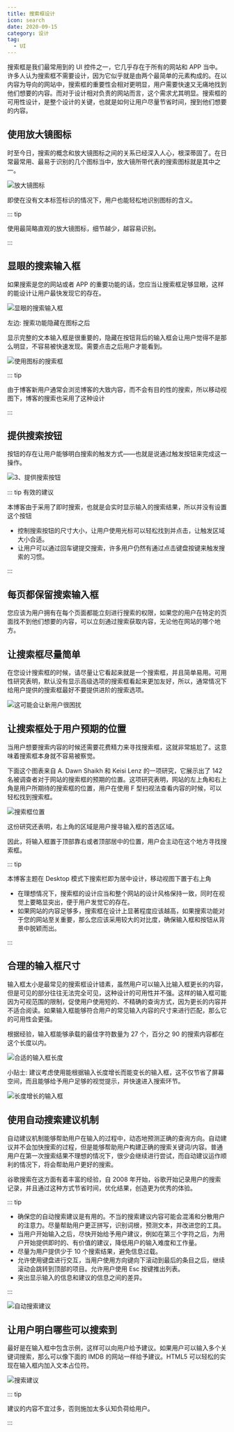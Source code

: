 ```yaml
---
title: 搜索框设计
icon: search
date: 2020-09-15
category: 设计
tag:
  - UI
---
```


搜索框是我们最常用到的 UI 控件之一，它几乎存在于所有的网站和 APP 当中。许多人认为搜索框不需要设计，因为它似乎就是由两个最简单的元素构成的。在以内容为导向的网站中，搜索框的重要性会相对更明显，用户需要快速又无痛地找到他们想要的内容。而对于设计相对负责的网站而言，这个需求尤其明显。搜索框的可用性设计，是整个设计的关键，也就是如何让用户尽量节省时间，搜到他们想要的内容。

## 使用放大镜图标

时至今日，搜索的概念和放大镜图标之间的关系已经深入人心，根深蒂固了。在日常最常用、最易于识别的几个图标当中，放大镜所带代表的搜索图标就是其中之一。

![放大镜图标](./assets/search-icon.png)

即使在没有文本标签标识的情况下，用户也能轻松地识别图标的含义。

::: tip

使用最简略直观的放大镜图标，细节越少，越容易识别。

:::

## 显眼的搜索输入框

如果搜索是您的网站或者 APP 的重要功能的话，您应当让搜索框足够显眼，这样的能设计让用户最快发现它的存在。

![显眼的搜索输入框](./assets/search-eye-catching.png)

左边: 搜索功能隐藏在图标之后

显示完整的文本输入框是很重要的，隐藏在按钮背后的输入框会让用户觉得不是那么明显，不容易被快速发现。需要点击之后用户才能看到。

![使用图标的搜索框](./assets/search-using-icon.gif)

::: tip

由于博客新用户通常会浏览博客的大致内容，而不会有目的性的搜索，所以移动视图下，博客的搜索也采用了这种设计

:::

## 提供搜索按钮

按钮的存在让用户能够明白搜索的触发方式——也就是说通过触发按钮来完成这一操作。

![3、提供搜索按钮](./assets/search-button.jpeg)

::: tip 有效的建议

本博客由于采用了即时搜索，也就是会实时显示输入的搜索结果，所以并没有设置这个按钮

- 控制搜索按钮的尺寸大小，让用户使用光标可以轻松找到并点击，让触发区域大小合适。
- 让用户可以通过回车键提交搜索，许多用户仍然有通过点击键盘按键来触发搜索的习惯。

:::

## 每页都保留搜索输入框

您应该为用户拥有在每个页面都能立刻进行搜索的权限，如果您的用户在特定的页面找不到他们想要的内容，可以立刻通过搜索获取内容，无论他在网站的哪个地方。

## 让搜索框尽量简单

在您设计搜索框的时候，请尽量让它看起来就是一个搜索框，并且简单易用。可用性研究表明，默认没有显示高级选项的搜索框看起来更加友好，所以，通常情况下给用户提供的搜索框最好不要提供进阶的搜索选项。

![这可能会让新用户很困扰](./assets/advance-search.jpeg)

## 让搜索框处于用户预期的位置

当用户想要搜索内容的时候还需要花费精力来寻找搜索框，这就非常尴尬了。这意味着搜索框本身就不容易被察觉。

下面这个图表来自 A. Dawn Shaikh 和 Keisi Lenz 的一项研究，它展示出了 142 名被调查者对于网站的搜索框的预期的位置。这项研究表明，网站的左上角和右上角是用户所期待的搜索框的位置，用户在使用 F 型扫视法查看内容的时候，可以轻松找到搜索框。

![搜索框位置](./assets/search-position.gif)

这份研究还表明，右上角的区域是用户搜寻输入框的首选区域。

因此，将输入框置于顶部靠右或者顶部居中的位置，用户会主动在这个地方寻找搜索框。

::: tip

本博客主题在 Desktop 模式下搜索栏即为居中设计，移动视图下置于右上角

- 在理想情况下，搜索框的设计应当和整个网站的设计风格保持一致，同时在视觉上要略显突出，便于用户发觉它的存在。
- 如果网站的内容足够多，搜索框在设计上显著程度应该越高，如果搜索功能对于您的网站至关重要，那么您应该采用较大的对比度，确保输入框和按钮从背景中脱颖而出。

:::

## 合理的输入框尺寸

输入框太小是最常见的搜索框设计错素，虽然用户可以输入比输入框更长的内容，但是可见的部分往往无法完全可见，这种设计的可用性并不强。这样的输入框可能因为可视范围的限制，促使用户使用短的、不精确的查询方式，因为更长的内容并不适合阅读。如果输入框能够符合用户的常见输入内容的尺寸来进行匹配，那么它的可用性会更强。

根据经验，输入框能够承载的最佳字符数量为 27 个，百分之 90 的搜索内容都在这个长度以内。

![合适的输入框长度](./assets/search-size.png)

小贴士: 建议考虑使用能根据输入长度增长而能变长的输入框，这不仅节省了屏幕空间，而且能够给予用户足够的视觉提示，并快速进入搜索环节。

![长度增长的输入框](./assets/search-expand.png)

## 使用自动搜索建议机制

自动建议机制能够帮助用户在输入的过程中，动态地预测正确的查询方向。自动建议并不会加快搜索的过程，但是能够帮助用户构建正确的搜索关键词/内容。普通用户在第一次搜索结果不理想的情况下，很少会继续进行尝试，而自动建议运作顺利的情况下，将会帮助用户更好的搜索。

谷歌搜索在这方面有着丰富的经验，自 2008 年开始，谷歌开始记录用户的搜索记录，并且通过这种方式节省时间，优化结果，创造更为优秀的体验。

::: tip

- 确保您的自动搜索建议是有用的。不当的搜索建议内容可能会混淆和分散用户的注意力。尽量帮助用户更正拼写，识别词根，预测文本，并改进您的工具。
- 当用户开始输入之后，尽快开始给予用户建议，例如在第三个字符之后，为用户开始提供即时的、有价值的建议，降低用户的输入难度和工作量。
- 尽量为用户提供少于 10 个搜索结果，避免信息过载。
- 允许使用键盘进行交互，当用户使用方向键向下滚动到最后的条目之后，继续滚动会跳转到顶部的项目。允许用户使用 Esc 按键推出列表。
- 突出显示输入的信息和建议的信息之间的差异。

:::

![自动搜索建议](./assets/auto-suggest.png)

## 让用户明白哪些可以搜索到

最好是在输入框中包含示例，这样可以向用户给予建议。如果用户可以输入多个关键词搜索，那么可以像下面的 IMDB 的网站一样给予建议。HTML5 可以轻松的实现在输入框内加入文本占位符。

![搜索建议](./assets/search-hint.png)

::: tip

建议的内容不宜过多，否则施加太多认知负荷给用户。

:::

